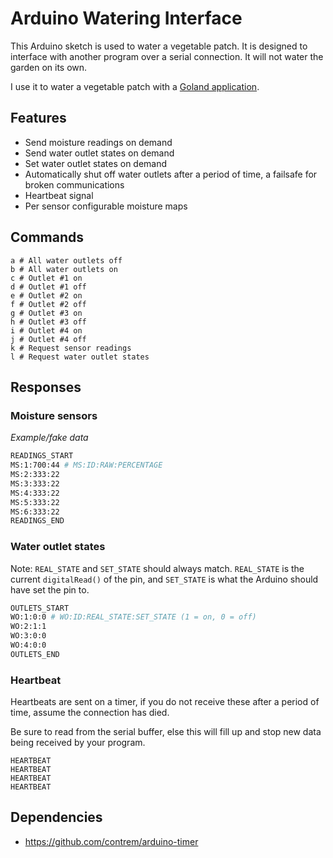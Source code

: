 # Arduino Watering Interface

This Arduino sketch is used to water a vegetable patch. It is designed to interface with another program over a serial connection. It will not water the garden on its own.

I use it to water a vegetable patch with a [Goland application](https://github.com/mewejo/go-watering).

## Features

* Send moisture readings on demand
* Send water outlet states on demand
* Set water outlet states on demand
* Automatically shut off water outlets after a period of time, a failsafe for broken communications
* Heartbeat signal
* Per sensor configurable moisture maps

## Commands

```
a # All water outlets off
b # All water outlets on
c # Outlet #1 on
d # Outlet #1 off
e # Outlet #2 on
f # Outlet #2 off
g # Outlet #3 on
h # Outlet #3 off
i # Outlet #4 on
j # Outlet #4 off
k # Request sensor readings
l # Request water outlet states
```

## Responses

### Moisture sensors

_Example/fake data_

```bash
READINGS_START
MS:1:700:44 # MS:ID:RAW:PERCENTAGE
MS:2:333:22
MS:3:333:22
MS:4:333:22
MS:5:333:22
MS:6:333:22
READINGS_END
```
### Water outlet states

Note: `REAL_STATE` and `SET_STATE` should always match. `REAL_STATE` is the current `digitalRead()` of the pin, and `SET_STATE` is what the Arduino should have set the pin to.

```bash
OUTLETS_START
WO:1:0:0 # WO:ID:REAL_STATE:SET_STATE (1 = on, 0 = off)
WO:2:1:1
WO:3:0:0
WO:4:0:0
OUTLETS_END
```

### Heartbeat

Heartbeats  are sent on a timer, if you do not receive these after a period of time, assume the connection has died.

Be sure to read from the serial buffer, else this will fill up and stop new data being received by your program.

```
HEARTBEAT
HEARTBEAT
HEARTBEAT
HEARTBEAT
```

## Dependencies

* https://github.com/contrem/arduino-timer

